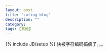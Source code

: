 ```yaml
---
layout: post
title: "cofing blog"
description: ""
category: 
tags: [其他]
---
```

{% include JB/setup %}
快被字符编码搞疯了。。。
